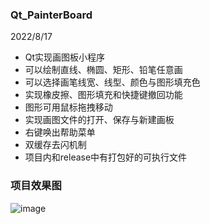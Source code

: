 ### Qt_PainterBoard
2022/8/17
+ Qt实现画图板小程序
+ 可以绘制直线、椭圆、矩形、铅笔任意画
+ 可以选择画笔线宽、线型、颜色与图形填充色
+ 实现橡皮擦、图形填充和快捷键撤回功能
+ 图形可用鼠标拖拽移动
+ 实现画图文件的打开、保存与新建画板
+ 右键唤出帮助菜单
+ 双缓存去闪机制
+ 项目内和release中有打包好的可执行文件

### 项目效果图
![image](https://user-images.githubusercontent.com/98579224/185267577-83840aa0-1157-4317-a6f7-62c7bd33f6e6.png)

